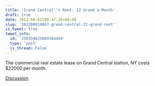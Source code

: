 ```yaml
---
title: 'Grand Central''s Rent: 22 Grand a Month'
draft: true
date: 2012-08-01T00:47:26+00:00
slug: '201208010047-grand-central-22-grand-rent'
is_tweet: true
tweet_info:
  id: '230359025089384449'
  type: 'post'
  is_thread: False
---
```




The commercial real estate lease on Grand Central station, NY costs $22000 per month.

[Discussion](https://x.com/sytelus/status/230359025089384449)
